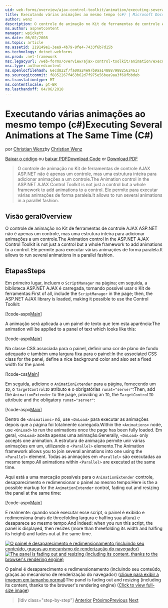 ```yaml
---
uid: web-forms/overview/ajax-control-toolkit/animation/executing-several-animations-at-the-same-time-cs
title: Executando várias animações ao mesmo tempo (c#) | Microsoft Docs
author: wenz
description: O controle de animação no Kit de ferramentas de controle AJAX ASP.NET não é apenas um controle, mas uma estrutura inteira para adicionar animações a um controle. Ele permite para executar severa...
ms.author: aspnetcontent
manager: wpickett
ms.date: 06/02/2008
ms.topic: article
ms.assetid: 219149e1-3ee9-4b79-8fe4-7433f6b7d15b
ms.technology: dotnet-webforms
ms.prod: .net-framework
msc.legacyurl: /web-forms/overview/ajax-control-toolkit/animation/executing-several-animations-at-the-same-time-cs
msc.type: authoredcontent
ms.openlocfilehash: 6ecd822f7fa00a24e97b9aa14888798825624617
ms.sourcegitcommit: f8852267f463b62d7f975e56bea9aa3f68fbbdeb
ms.translationtype: MT
ms.contentlocale: pt-BR
ms.lasthandoff: 04/06/2018
---
```

<a name="executing-several-animations-at-the-same-time-c"></a><span data-ttu-id="c807f-104">Executando várias animações ao mesmo tempo (c#)</span><span class="sxs-lookup"><span data-stu-id="c807f-104">Executing Several Animations at The Same Time (C#)</span></span>
====================
<span data-ttu-id="c807f-105">por [Christian Wenz](https://github.com/wenz)</span><span class="sxs-lookup"><span data-stu-id="c807f-105">by [Christian Wenz](https://github.com/wenz)</span></span>

<span data-ttu-id="c807f-106">[Baixar o código](http://download.microsoft.com/download/f/9/a/f9a26acd-8df4-4484-8a18-199e4598f411/Animation2.cs.zip) ou [baixar PDF](http://download.microsoft.com/download/6/7/1/6718d452-ff89-4d3f-a90e-c74ec2d636a3/animation2CS.pdf)</span><span class="sxs-lookup"><span data-stu-id="c807f-106">[Download Code](http://download.microsoft.com/download/f/9/a/f9a26acd-8df4-4484-8a18-199e4598f411/Animation2.cs.zip) or [Download PDF](http://download.microsoft.com/download/6/7/1/6718d452-ff89-4d3f-a90e-c74ec2d636a3/animation2CS.pdf)</span></span>

> <span data-ttu-id="c807f-107">O controle de animação no Kit de ferramentas de controle AJAX ASP.NET não é apenas um controle, mas uma estrutura inteira para adicionar animações a um controle.</span><span class="sxs-lookup"><span data-stu-id="c807f-107">The Animation control in the ASP.NET AJAX Control Toolkit is not just a control but a whole framework to add animations to a control.</span></span> <span data-ttu-id="c807f-108">Ele permite para executar várias animações de forma paralela.</span><span class="sxs-lookup"><span data-stu-id="c807f-108">It allows to run several animations in a parallel fashion.</span></span>


## <a name="overview"></a><span data-ttu-id="c807f-109">Visão geral</span><span class="sxs-lookup"><span data-stu-id="c807f-109">Overview</span></span>

<span data-ttu-id="c807f-110">O controle de animação no Kit de ferramentas de controle AJAX ASP.NET não é apenas um controle, mas uma estrutura inteira para adicionar animações a um controle.</span><span class="sxs-lookup"><span data-stu-id="c807f-110">The Animation control in the ASP.NET AJAX Control Toolkit is not just a control but a whole framework to add animations to a control.</span></span> <span data-ttu-id="c807f-111">Ele permite para executar várias animações de forma paralela.</span><span class="sxs-lookup"><span data-stu-id="c807f-111">It allows to run several animations in a parallel fashion.</span></span>

## <a name="steps"></a><span data-ttu-id="c807f-112">Etapas</span><span class="sxs-lookup"><span data-stu-id="c807f-112">Steps</span></span>

<span data-ttu-id="c807f-113">Em primeiro lugar, incluem o `ScriptManager` na página; em seguida, a biblioteca ASP.NET AJAX é carregada, tornando possível usar o Kit de ferramentas:</span><span class="sxs-lookup"><span data-stu-id="c807f-113">First of all, include the `ScriptManager` in the page; then, the ASP.NET AJAX library is loaded, making it possible to use the Control Toolkit:</span></span>

[!code-aspx[Main](executing-several-animations-at-the-same-time-cs/samples/sample1.aspx)]

<span data-ttu-id="c807f-114">A animação será aplicada a um painel de texto que tem esta aparência:</span><span class="sxs-lookup"><span data-stu-id="c807f-114">The animation will be applied to a panel of text which looks like this:</span></span>

[!code-aspx[Main](executing-several-animations-at-the-same-time-cs/samples/sample2.aspx)]

<span data-ttu-id="c807f-115">Na classe CSS associada para o painel, definir uma cor de plano de fundo adequado e também uma largura fixa para o painel:</span><span class="sxs-lookup"><span data-stu-id="c807f-115">In the associated CSS class for the panel, define a nice background color and also set a fixed width for the panel:</span></span>

[!code-css[Main](executing-several-animations-at-the-same-time-cs/samples/sample3.css)]

<span data-ttu-id="c807f-116">Em seguida, adicione o `AnimationExtender` para a página, fornecendo um `ID`, o `TargetControlID` atributo e o obrigatórias `runat="server"`:</span><span class="sxs-lookup"><span data-stu-id="c807f-116">Then, add the `AnimationExtender` to the page, providing an `ID`, the `TargetControlID` attribute and the obligatory `runat="server"`:</span></span>

[!code-aspx[Main](executing-several-animations-at-the-same-time-cs/samples/sample4.aspx)]

<span data-ttu-id="c807f-117">Dentro de `<Animations>` nó, use `<OnLoad>` para executar as animações depois que a página foi totalmente carregada.</span><span class="sxs-lookup"><span data-stu-id="c807f-117">Within the `<Animations>` node, use `<OnLoad>` to run the animations once the page has been fully loaded.</span></span> <span data-ttu-id="c807f-118">Em geral, `<OnLoad>` aceita apenas uma animação.</span><span class="sxs-lookup"><span data-stu-id="c807f-118">Generally, `<OnLoad>` only accepts one animation.</span></span> <span data-ttu-id="c807f-119">A estrutura de animação permite unir várias animações em um, utilizando o `<Parallel>` elemento.</span><span class="sxs-lookup"><span data-stu-id="c807f-119">The Animation framework allows you to join several animations into one using the `<Parallel>` element.</span></span> <span data-ttu-id="c807f-120">Todas as animações em `<Parallel>` são executadas ao mesmo tempo.</span><span class="sxs-lookup"><span data-stu-id="c807f-120">All animations within `<Parallel>` are executed at the same time.</span></span>

<span data-ttu-id="c807f-121">Aqui está a uma marcação possíveis para o `AnimationExtender` controle, desaparecimento e redimensionar o painel ao mesmo tempo:</span><span class="sxs-lookup"><span data-stu-id="c807f-121">Here is the a possible markup for the `AnimationExtender` control, fading out and resizing the panel at the same time:</span></span>

[!code-aspx[Main](executing-several-animations-at-the-same-time-cs/samples/sample5.aspx)]

<span data-ttu-id="c807f-122">E realmente: quando você executar esse script, o painel é exibido e redimensiona (mais de threefolding largura e halfing sua altura) e desaparece ao mesmo tempo.</span><span class="sxs-lookup"><span data-stu-id="c807f-122">And indeed: when you run this script, the panel is displayed, then resizes (more than threefolding its width and halfing its height) and fades out at the same time.</span></span>


<span data-ttu-id="c807f-123">[![O painel é desaparecimento e redimensionamento (incluindo seu conteúdo, graças ao mecanismo de renderização do navegador)](executing-several-animations-at-the-same-time-cs/_static/image2.png)](executing-several-animations-at-the-same-time-cs/_static/image1.png)</span><span class="sxs-lookup"><span data-stu-id="c807f-123">[![The panel is fading out and resizing (including its content, thanks to the browser's rendering engine)](executing-several-animations-at-the-same-time-cs/_static/image2.png)](executing-several-animations-at-the-same-time-cs/_static/image1.png)</span></span>

<span data-ttu-id="c807f-124">O painel é desaparecimento e redimensionamento (incluindo seu conteúdo, graças ao mecanismo de renderização do navegador) ([clique para exibir a imagem em tamanho normal](executing-several-animations-at-the-same-time-cs/_static/image3.png))</span><span class="sxs-lookup"><span data-stu-id="c807f-124">The panel is fading out and resizing (including its content, thanks to the browser's rendering engine) ([Click to view full-size image](executing-several-animations-at-the-same-time-cs/_static/image3.png))</span></span>

> [!div class="step-by-step"]
> <span data-ttu-id="c807f-125">[Anterior](adding-animation-to-a-control-cs.md)
> [Próximo](executing-several-animations-after-each-other-cs.md)</span><span class="sxs-lookup"><span data-stu-id="c807f-125">[Previous](adding-animation-to-a-control-cs.md)
[Next](executing-several-animations-after-each-other-cs.md)</span></span>
